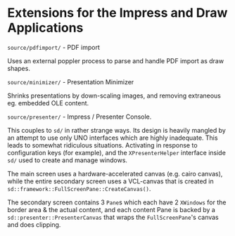 # Extensions for the Impress and Draw Applications

`source/pdfimport/` - PDF import

Uses an external poppler process to parse and handle PDF
import as draw shapes.

`source/minimizer/` - Presentation Minimizer

Shrinks presentations by down-scaling images, and removing
extraneous eg. embedded OLE content.

`source/presenter/` - Impress / Presenter Console.

This couples to `sd/` in rather strange ways. Its design is
heavily mangled by an attempt to use only UNO interfaces
which are highly inadequate. This leads to somewhat
ridiculous situations. Activating in response to
configuration keys (for example), and the `XPresenterHelper`
interface inside `sd/` used to create and manage windows.

The main screen uses a hardware-accelerated
canvas (e.g. cairo canvas), while the entire secondary screen
uses a VCL-canvas that is created in
`sd::framework::FullScreenPane::CreateCanvas()`.

The secondary screen contains 3 `Pane`s which each have
2 `XWindows` for the border area & the actual content,
and each content Pane is backed by a `sd::presenter::PresenterCanvas`
that wraps the `FullScreenPane`'s canvas and does clipping.
